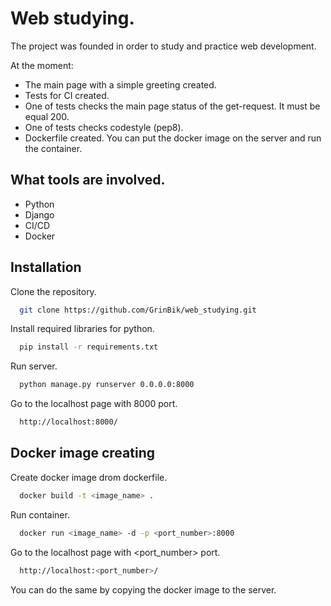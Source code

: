 # Web studying.

The project was founded in order to study and practice web development.

At the moment:
- The main page with a simple greeting created.
- Tests for CI created.
- One of tests checks the main page status of the get-request. It must be equal 200.
- One of tests checks codestyle (pep8).
- Dockerfile created. You can put the docker image on the server and run the container.

## What tools are involved.

 - Python
 - Django
 - CI/CD
 - Docker


## Installation

Clone the repository.
```bash
  git clone https://github.com/GrinBik/web_studying.git
```
Install required libraries for python.
```bash
  pip install -r requirements.txt
```
Run server.
```bash
  python manage.py runserver 0.0.0.0:8000
```
Go to the localhost page with 8000 port.
```bash
  http://localhost:8000/
```
## Docker image creating

Create docker image drom dockerfile.
```bash
  docker build -t <image_name> .
```
Run container.
```bash
  docker run <image_name> -d -p <port_number>:8000
```
Go to the localhost page with <port_number> port.
```bash
  http://localhost:<port_number>/
```
You can do the same by copying the docker image to the server.